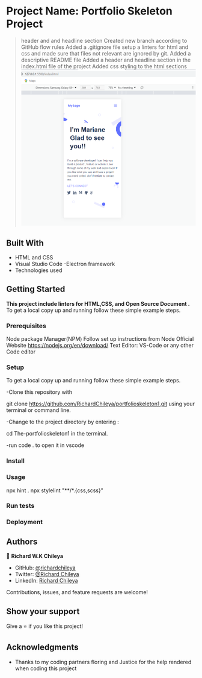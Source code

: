 
# Project Name: Portfolio Skeleton Project

> header and and headline section 
Created new branch according to GitHub flow rules
Added a .gitignore file
setup a linters for html and css and made sure that files not relevant are ignored by git.
Added a descriptive README file 
Added a header and headline section in the index.html file  of the project 
Added css styling to the html sections 
![](images/Screenshot%201%20of%20project.png)
## Built With
- HTML and CSS
- Visual Studio Code -Electron framework
- Technologies used

## Getting Started

**This project include linters for HTML,CSS, and Open Source Document
.**
To get a local copy up and running follow these simple example steps.

### Prerequisites
Node package Manager(NPM)
Follow set up instructions from Node Official Website https://nodejs.org/en/download/
Text Editor: VS-Code or any other Code editor 

### Setup
To get a local copy up and running follow these simple example steps.

-Clone this repository with

git clone https://github.com/RichardChileya/portfolioskeleton1.git using your terminal or command line.

-Change to the project directory by entering :

cd The-portfolioskeleton1 in the terminal.

-run code . to open it in vscode

### Install

### Usage
npx hint .
npx stylelint "**/*.{css,scss}"

### Run tests

### Deployment
## Authors

👤 **Richard W.K Chileya**

- GitHub: [@richardchileya](https://github.com/richardchileya)
- Twitter: [@Richard Chileya](https://twitter.com/richardchileya)
- LinkedIn: [Richard Chileya](https://linkedin.com/in/richardchileya)


Contributions, issues, and feature requests are welcome!


## Show your support

Give a ⭐️ if you like this project!

## Acknowledgments

- Thanks to my coding partners floring and Justice for the help rendered when coding this project